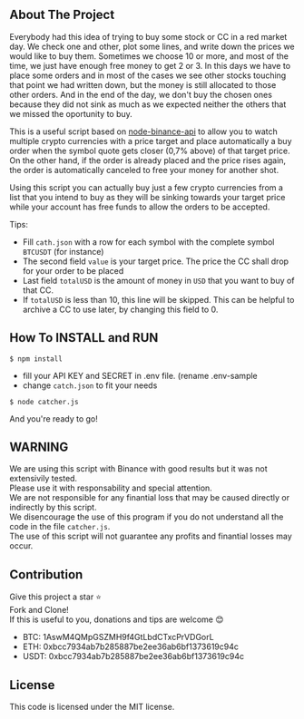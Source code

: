 <!-- ABOUT THE PROJECT -->
## About The Project

Everybody had this idea of trying to buy some stock or CC in a red market day. We check one and other, plot some lines, and write down the prices we would like to buy them. Sometimes we choose 10 or more, and most of the time, we just have enough free money to get 2 or 3. In this days we have to place some orders and in most of the cases we see other stocks touching that point we had written down, but the money is still allocated to those other orders. And in the end of the day, we don't buy the chosen ones because they did not sink as much as we expected neither the others that we missed the oportunity to buy.  

This is a useful script based on [node-binance-api](https://www.npmjs.com/package/node-binance-api) to allow you to watch multiple crypto currencies with a price target and place automatically a buy order when the symbol quote gets closer (0,7% above) of that target price.  
On the other hand, if the order is already placed and the price rises again, the order is automatically canceled to free your money for another shot.  

Using this script you can actually buy just a few crypto currencies from a list that you intend to buy as they will be sinking towards your target price while your account has free funds to allow the orders to be accepted.  

Tips:
* Fill `cath.json` with a row for each symbol with the complete symbol `BTCUSDT` (for instance)  
* The second field `value` is your target price. The price the CC shall drop for your order to be placed  
* Last field `totalUSD` is the amount of money in `USD` that you want to buy of that CC.  
* If `totalUSD` is less than 10, this line will be skipped. This can be helpful to archive a CC to use later, by changing this field to 0.  


## How To INSTALL and RUN
```
$ npm install
```

- fill your API KEY and SECRET in .env file. (rename .env-sample  
- change `catch.json` to fit your needs

```
$ node catcher.js
```

And you're ready to go!


## WARNING
We are using this script with Binance with good results but it was not extensivily tested.  
Please use it with responsability and special attention.  
We are not responsible for any finantial loss that may be caused directly or indirectly by this script.  
We disencourage the use of this program if you do not understand all the code in the file `catcher.js`.  
The use of this script will not guarantee any profits and finantial losses may occur.


## Contribution
Give this project a star ⭐  
Fork and Clone!  
If this is useful to you, donations and tips are welcome :blush:  
- BTC: 1AswM4QMpGSZMH9f4GtLbdCTxcPrVDGorL  
- ETH: 0xbcc7934ab7b285887be2ee36ab6bf1373619c94c  
- USDT: 0xbcc7934ab7b285887be2ee36ab6bf1373619c94c  


## License
This code is licensed under the MIT license.

